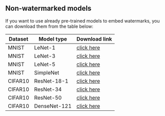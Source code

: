 ## Non-watermarked models

If you want to use already pre-trained models to embed watermarks, you can download them from the table below:


|Dataset|Model type|Download link|
|-------|---|-------------|
|MNIST|LeNet-1|[click here](https://tuwienacat-my.sharepoint.com/%3Au%3A/g/personal/rudolf_mayer_tuwien_ac_at/EYVUwAHyl5VBl-cNBw4RhYEB7E1-oDdtgI4eoDk8eTZy4Q?e=uMqLLy)|
|MNIST|LeNet-3|[click here](https://tuwienacat-my.sharepoint.com/%3Au%3A/g/personal/rudolf_mayer_tuwien_ac_at/Ed2w9XgJhK9DlJAaNhus_f4BB1irYRbb86lHlup29_EfZw?e=gISsxb)|
|MNIST|LeNet-5|[click here](https://tuwienacat-my.sharepoint.com/%3Au%3A/g/personal/rudolf_mayer_tuwien_ac_at/Ef8bSl1RXQZCnrb98qpb27oBOlT-GsvLe9AZEO018tDw-Q?e=gBH3Ie)|
|MNIST|SimpleNet|[click here](https://tuwienacat-my.sharepoint.com/%3Au%3A/g/personal/rudolf_mayer_tuwien_ac_at/EdhQ-W7vSxpHhI9b18nBmcgBnNCfQYoSi80m-keOHe905A?e=5AGH0m)|
|CIFAR10|ResNet-18-1|[click here](https://tuwienacat-my.sharepoint.com/%3Au%3A/g/personal/rudolf_mayer_tuwien_ac_at/ESu4E0eygxtCuq8G6TZiaz0Bva5D467fhXqxYZ9g9QZauw?e=rRQdGK)|
|CIFAR10|ResNet-34|[click here](https://tuwienacat-my.sharepoint.com/%3Au%3A/g/personal/rudolf_mayer_tuwien_ac_at/EWk-FuDYPEVHrIuT5JNw83EBDSskWTgP1PInMfSE1ljF8g?e=StJOKc)|
|CIFAR10|ResNet-50|[click here](https://tuwienacat-my.sharepoint.com/%3Au%3A/g/personal/rudolf_mayer_tuwien_ac_at/EbF2cVMQ2l5BveqX38z9fc8BwOLco5bLsW6H7yKka4qglA?e=9YKY5R)|
|CIFAR10|DenseNet-121|[click here](https://tuwienacat-my.sharepoint.com/%3Au%3A/g/personal/rudolf_mayer_tuwien_ac_at/EVUF3poPMJFDnymQnTpbGN8B-8HDtQnX106WPBhTSlSODQ?e=nWOrba)|
